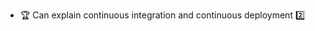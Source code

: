 * <span id="outcome-explain">:trophy: Can explain continuous integration and continuous deployment :two:</span>

